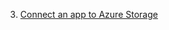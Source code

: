 3. [Connect an app to Azure Storage](https://docs.microsoft.com/en-us/learn/modules/connect-an-app-to-azure-storage/)
